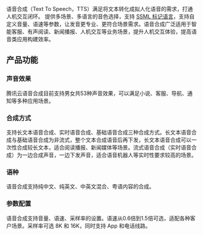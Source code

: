 语音合成（Text To Speech，TTS）满足将文本转化成拟人化语音的需求，打通人机交互闭环。 提供多场景、多语言的音色选择，支持 [SSML 标记语言](https://cloud.tencent.com/document/product/1073/49575)，支持自定义音量、语速等参数，让发音更专业、更符合场景需求。语音合成广泛适用于智能客服、有声阅读、新闻播报、人机交互等业务场景，提升人机交互体验，提高语音类应用构建效率。

## 产品功能

### 声音效果
腾讯云语音合成目前支持男女共53种声音效果，可以满足小说、客服、导航、通知等多种应用场景。

### 合成方式
支持长文本语音合成、实时语音合成、基础语音合成三种合成方式。长文本语音合成与基础语音合成为非流式，整个文本合成语音后再下发，长文本语音合成可以一次性合成较长文本，适合阅读播报、新闻媒体等场景。流式语音合成（实时语音合成）为一边合成声音，一边下发声音，适合语音机器人等实时性要求较高的场景。

### 语种
语音合成支持纯中文、纯英文、中英文混合、粤语内容的合成。

### 参数配置
语音合成支持音量、语速、采样率的设置。语速从0.6倍到1.5倍可选，适配各种客户场景。采样率可选 8K 和 16K，同时支持 App 和电话线路。
